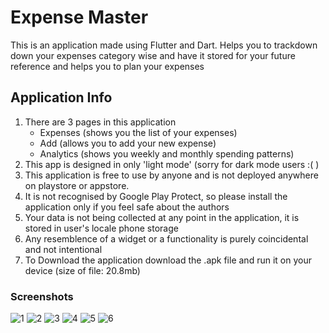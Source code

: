 # Expense Master

This is an application made using Flutter and Dart. Helps you to trackdown down your expenses category wise and have it stored for your future reference and helps you to plan your expenses

## Application Info
1. There are 3 pages in this application
   - Expenses (shows you the list of your expenses)
   - Add (allows you to add your new expense)
   - Analytics (shows you weekly and monthly spending patterns)
2. This app is designed in only 'light mode' (sorry for dark mode users :( )
3. This application is free to use by anyone and is not deployed anywhere on playstore or appstore.
4. It is not recognised by Google Play Protect, so please install the application only if you feel safe about the authors
5. Your data is not being collected at any point in the application, it is stored in user's locale phone storage
6. Any resemblence of a widget or a functionality is purely coincidental and not intentional
7. To Download the application download the .apk file and run it on your device (size of file: 20.8mb)
### Screenshots
![1](https://github.com/vamzzisme/Expense-Master/assets/156214149/2dd10280-0e03-483a-abe0-ac5de21c9b2e)
![2](https://github.com/vamzzisme/Expense-Master/assets/156214149/940e7636-99e3-4fd1-8518-1004304657fa)
![3](https://github.com/vamzzisme/Expense-Master/assets/156214149/30923761-0c15-409b-971f-4c302304bbba)
![4](https://github.com/vamzzisme/Expense-Master/assets/156214149/dc8b1a90-3d9f-40ac-8db7-0b4070eab2a8)
![5](https://github.com/vamzzisme/Expense-Master/assets/156214149/66b48818-d9a0-44ad-b83b-e19fb4e84184)
![6](https://github.com/vamzzisme/Expense-Master/assets/156214149/219f12dc-8df9-4e14-b22f-b7d6d9e546c2)
